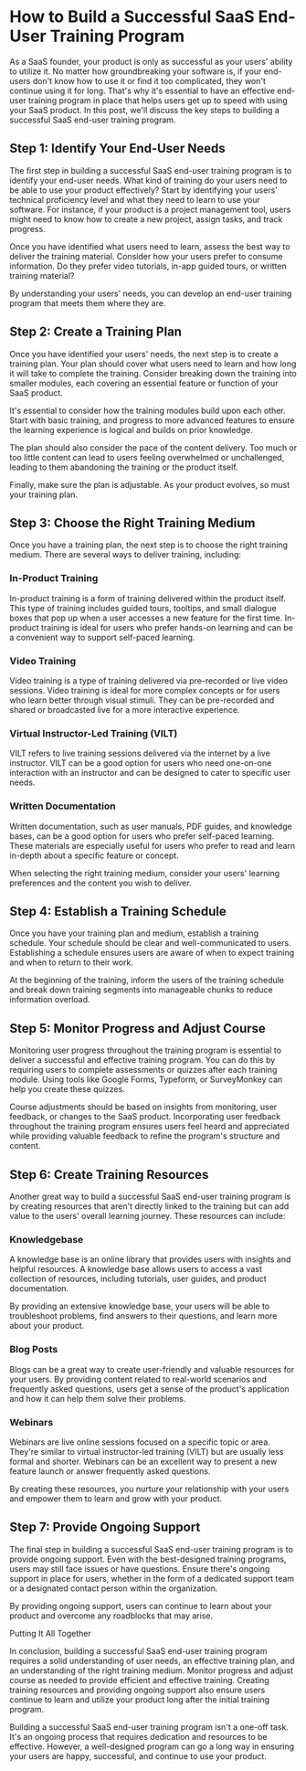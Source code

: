 # How to Build a Successful SaaS End-User Training Program

As a SaaS founder, your product is only as successful as your users' ability to utilize it. No matter how groundbreaking your software is, if your end-users don't know how to use it or find it too complicated, they won't continue using it for long. That's why it's essential to have an effective end-user training program in place that helps users get up to speed with using your SaaS product. In this post, we'll discuss the key steps to building a successful SaaS end-user training program.

## Step 1: Identify Your End-User Needs

The first step in building a successful SaaS end-user training program is to identify your end-user needs. What kind of training do your users need to be able to use your product effectively? Start by identifying your users' technical proficiency level and what they need to learn to use your software. For instance, if your product is a project management tool, users might need to know how to create a new project, assign tasks, and track progress. 

Once you have identified what users need to learn, assess the best way to deliver the training material. Consider how your users prefer to consume information. Do they prefer video tutorials, in-app guided tours, or written training material? 

By understanding your users' needs, you can develop an end-user training program that meets them where they are.

## Step 2: Create a Training Plan

Once you have identified your users' needs, the next step is to create a training plan. Your plan should cover what users need to learn and how long it will take to complete the training. Consider breaking down the training into smaller modules, each covering an essential feature or function of your SaaS product. 

It's essential to consider how the training modules build upon each other. Start with basic training, and progress to more advanced features to ensure the learning experience is logical and builds on prior knowledge. 

The plan should also consider the pace of the content delivery. Too much or too little content can lead to users feeling overwhelmed or unchallenged, leading to them abandoning the training or the product itself. 

Finally, make sure the plan is adjustable. As your product evolves, so must your training plan.

## Step 3: Choose the Right Training Medium

Once you have a training plan, the next step is to choose the right training medium. There are several ways to deliver training, including:

### In-Product Training

In-product training is a form of training delivered within the product itself. This type of training includes guided tours, tooltips, and small dialogue boxes that pop up when a user accesses a new feature for the first time. In-product training is ideal for users who prefer hands-on learning and can be a convenient way to support self-paced learning.

### Video Training

Video training is a type of training delivered via pre-recorded or live video sessions. Video training is ideal for more complex concepts or for users who learn better through visual stimuli. They can be pre-recorded and shared or broadcasted live for a more interactive experience.

### Virtual Instructor-Led Training (VILT)

VILT refers to live training sessions delivered via the internet by a live instructor. VILT can be a good option for users who need one-on-one interaction with an instructor and can be designed to cater to specific user needs.

### Written Documentation

Written documentation, such as user manuals, PDF guides, and knowledge bases, can be a good option for users who prefer self-paced learning. These materials are especially useful for users who prefer to read and learn in-depth about a specific feature or concept.

When selecting the right training medium, consider your users' learning preferences and the content you wish to deliver.

## Step 4: Establish a Training Schedule

Once you have your training plan and medium, establish a training schedule. Your schedule should be clear and well-communicated to users. Establishing a schedule ensures users are aware of when to expect training and when to return to their work. 

At the beginning of the training, inform the users of the training schedule and break down training segments into manageable chunks to reduce information overload.

## Step 5: Monitor Progress and Adjust Course

Monitoring user progress throughout the training program is essential to deliver a successful and effective training program. You can do this by requiring users to complete assessments or quizzes after each training module. Using tools like Google Forms, Typeform, or SurveyMonkey can help you create these quizzes.

Course adjustments should be based on insights from monitoring, user feedback, or changes to the SaaS product. Incorporating user feedback throughout the training program ensures users feel heard and appreciated while providing valuable feedback to refine the program's structure and content.

## Step 6: Create Training Resources

Another great way to build a successful SaaS end-user training program is by creating resources that aren't directly linked to the training but can add value to the users' overall learning journey. These resources can include:

### Knowledgebase

A knowledge base is an online library that provides users with insights and helpful resources. A knowledge base allows users to access a vast collection of resources, including tutorials, user guides, and product documentation.

By providing an extensive knowledge base, your users will be able to troubleshoot problems, find answers to their questions, and learn more about your product.

### Blog Posts

Blogs can be a great way to create user-friendly and valuable resources for your users. By providing content related to real-world scenarios and frequently asked questions, users get a sense of the product's application and how it can help them solve their problems.

### Webinars

Webinars are live online sessions focused on a specific topic or area. They're similar to virtual instructor-led training (VILT) but are usually less formal and shorter. Webinars can be an excellent way to present a new feature launch or answer frequently asked questions.

By creating these resources, you nurture your relationship with your users and empower them to learn and grow with your product.

## Step 7: Provide Ongoing Support

The final step in building a successful SaaS end-user training program is to provide ongoing support. Even with the best-designed training programs, users may still face issues or have questions. Ensure there's ongoing support in place for users, whether in the form of a dedicated support team or a designated contact person within the organization.

By providing ongoing support, users can continue to learn about your product and overcome any roadblocks that may arise.

Putting It All Together

In conclusion, building a successful SaaS end-user training program requires a solid understanding of user needs, an effective training plan, and an understanding of the right training medium. Monitor progress and adjust course as needed to provide efficient and effective training. Creating training resources and providing ongoing support also ensure users continue to learn and utilize your product long after the initial training program.

Building a successful SaaS end-user training program isn't a one-off task. It's an ongoing process that requires dedication and resources to be effective. However, a well-designed program can go a long way in ensuring your users are happy, successful, and continue to use your product.